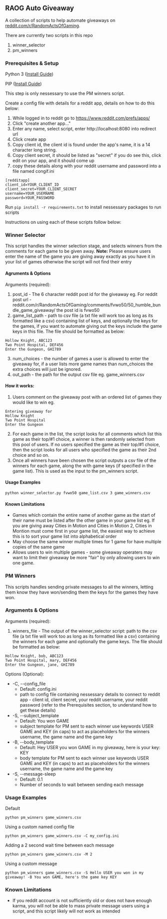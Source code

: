 ## RAOG Auto Giveaway
A collection of scripts to help automate giveaways on [reddit.com/r/RandomActsOfGaming](https://www.reddit.com/r/RandomActsOfGaming).

There are currently two scripts in this repo
1. winner_selector
2. pm_winners

### Prerequisites & Setup
Python 3 ([Install Guide](https://realpython.com/installing-python/))

PIP ([Install Guide](https://pip.pypa.io/en/stable/installing/))

This step is only nessessary to use the PM winners script.

Create a config file with details for a reddit app, details on how to do this below:
1. While logged in to reddit go to https://www.reddit.com/prefs/apps/
2. Click "create another app..."
3. Enter any name, select script, enter http://localhost:8080 into redirect url
3. Click create app
4. Copy client id, the client id is found under the app's name, it is a 14 character long string.
5. Copy client secret, it should be listed as "secret" if you do see this, click edit on your app, and it should come up
6. copy these details along with your reddit username and password into a file named congif.ini
```
[redditapp]
client_id=YOUR_CLIENT_ID
client_secret=YOUR_CLIENT_SECRET
username=YOUR_USERNAME
password=YOUR_PASSWORD
```

Run ```pip install -r requirements.txt``` to install nessessary packages to run scripts

Instructions on using each of these scripts follow below:

### Winner Selector
This script handles the winner selection stage, and selects winners from the comments for each game to be given away.
**Note:** Please ensure users enter the name of the game you are giving away exactly as you have it in your list of games otherwise the script will not find their entry

#### Agruments & Options
Arguments (required): 
1. post_id - The 6 character reddit post id for the giveaway eg.
For reddit post url - reddit.com/r/RandomActsOfGaming/comments/fvwo50/50_humble_bundle_game_giveaway/ the post id is fvwo50
2. game_list_path - path to csv file (a txt file will work too as long as its formatted like a csv) containing list of keys, and optionally the keys for the games, if you want to automate giving out the keys include the game keys in this file. The file should be formatted as below:
```
Hollow Knight, ABC123
Two Point Hospital, DEF456
Enter the Gungeon, GHI789
```
3. num_choices - the number of games a user is allowed to enter the giveaway for, if a user lists more game names than num_choices the extra choices will just be ignored.
4. out_path - the path for the output csv file eg. game_winners.csv

#### How it works:
1. Users comment on the giveaway post with an ordered list of games they would like to win eg.
```
Entering giveaway for
Hollow Knight
Two Point Hospital 
Enter the Gungeon
```
2. For each game in the list, the script looks for all comments which list this game as their top/#1 choice, a winner is then randomly selected from this pool of users. If no users specified the game as their top/#1 choice, then the script looks for all users who specified the game as their 2nd choice and so on.
3. Once all winners have been chosen the script outputs a csv file of the winners for each game, along the with game keys (if specified in the game list). This is used as the input to the pm_winners script.

#### Usage Examples
```
python winner_selector.py fvwo50 game_list.csv 3 game_winners.csv
```

#### Known Limitations
* Games which contain the entire name of another game as the start of their name must be listed after the other game in your game list eg. If you are giving away Cities in Motion and Cities in Motion 2, Cities in Montion must come first in your game list, the easiest way to achieve this is to sort your game list into alphabetical order
* May choose the same winner multiple times for 1 game for have multiple copies of the same game
* Allows users to win multiple games - some giveaway operaters may want to limit their giveaway be more "fair" by only allowing users to win one game.

### PM Winners
This scripts handles sending private messages to all the winners, letting them know they have won/sending them the keys for the games they have won.

### Arguments & Options
Arguments (required):
1. winners_file - The output of the winner_selector script: path to the csv file (a txt file will work too as long as its formatted like a csv) containing the winners for each game and optionally the game keys. The file should be formatted as below:
```
Hollow Knight, bob, ABC123
Two Point Hospital, mary, DEF456
Enter the Gungeon, jane, GHI789
```

Options (Optional):
* -C, --config_file 
    * Default: config.ini 
    * path to config file containing nessessary details to connect to reddit app - client id, client secret, your reddit username, your reddit password (refer to the Prerequisites section, to understand how to get these details)
* -S, --subject_template 
    * Default: You won GAME 
    * subject template for PM sent to each winner use keywords USER GAME and KEY (in caps) to act as placeholders for the winners username, the game name and the game key
* -B, --body_template 
    * Default: Hey USER you won GAME in my giveaway, here is your key: KEY 
    * body template for PM sent to each winner use keywords USER GAME and KEY (in caps) to act as placeholders for the winners username, the game name and the game key
* -S, --message-sleep
    * Default: 0.1
    * Number of seconds to wait between sending each message

### Usage Examples
Default
```
python pm_winners game_winners.csv
```
Using a custom named config file
```
python pm_winners game_winners.csv -C my_config.ini
```
Adding a 2 second wait time between each message
```
python pm_winners game_winners.csv -M 2
``` 
Using a custom message
```
python pm_winners game_winners.csv -S Hello USER you won in my giveaway! -B You won GAME, here's the game key KEY
```

### Known Limitations
* If you reddit account is not sufficiently old or does not have enough karma, you will not be able to mass private message users using a script, and this script likely will not work as intended
